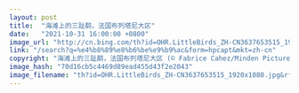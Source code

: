 ```yaml
---
layout: post
title:  "海滩上的三趾鹬，法国布列塔尼大区"
date:   "2021-10-31 16:00:00 +0800"
image_url: "http://cn.bing.com/th?id=OHR.LittleBirds_ZH-CN3637653515_1920x1080.jpg&rf=LaDigue_1920x1080.jpg&pid=hp"
link: "/search?q=%e4%b8%89%e8%b6%be%e9%b9%ac&form=hpcapt&mkt=zh-cn"
copyright: "海滩上的三趾鹬，法国布列塔尼大区 (© Fabrice Cahez/Minden Pictures)"
image_hash: "70d16cb5c4469d89ead455d43f2e2043"
image_filename: "th?id=OHR.LittleBirds_ZH-CN3637653515_1920x1080.jpg&rf=LaDigue_1920x1080.jpg&pid=hp"
---
```

